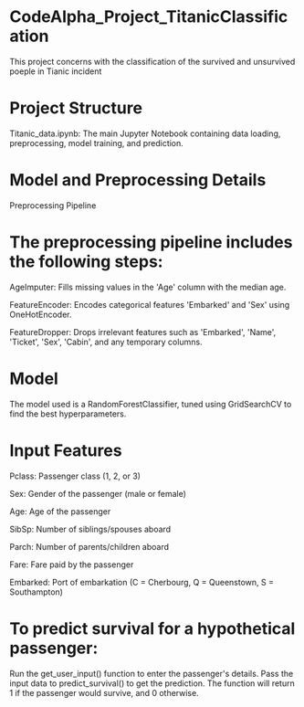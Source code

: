 # CodeAlpha_Project_TitanicClassification
This project concerns with the classification of the survived and unsurvived poeple in Tianic incident
# Project Structure
Titanic_data.ipynb: The main Jupyter Notebook containing data loading, preprocessing, model training, and prediction.

# Model and Preprocessing Details
Preprocessing Pipeline

# The preprocessing pipeline includes the following steps:
AgeImputer: Fills missing values in the 'Age' column with the median age.

FeatureEncoder: Encodes categorical features 'Embarked' and 'Sex' using OneHotEncoder.

FeatureDropper: Drops irrelevant features such as 'Embarked', 'Name', 'Ticket', 'Sex', 'Cabin', and any temporary columns.
# Model
The model used is a RandomForestClassifier, tuned using GridSearchCV to find the best hyperparameters.

# Input Features
Pclass: Passenger class (1, 2, or 3)

Sex: Gender of the passenger (male or female)

Age: Age of the passenger

SibSp: Number of siblings/spouses aboard

Parch: Number of parents/children aboard

Fare: Fare paid by the passenger

Embarked: Port of embarkation (C = Cherbourg, Q = Queenstown, S = Southampton)

# To predict survival for a hypothetical passenger:

Run the get_user_input() function to enter the passenger's details.
Pass the input data to predict_survival() to get the prediction.
The function will return 1 if the passenger would survive, and 0 otherwise.

